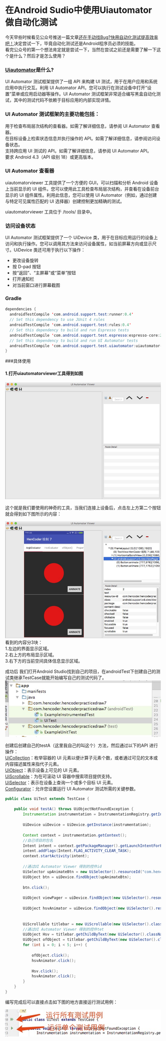 # 在Android Sudio中使用Uiautomator 做自动化测试

今天早些时候看见公众号推送一篇文章[还在手动找Bug?快用自动化测试提高效率吧！](https://mp.weixin.qq.com/s?__biz=MzIwMzYwMTk1NA==&mid=2247487150&idx=1&sn=2f25036ea03e4599d60aa9fc57e1a55e&chksm=96cdafe3a1ba26f5c25e0f309df042f5010a52384f12354b16b56a75e48bd4dbff51ec7c619d&mpshare=1&scene=23&srcid=0926ocggfEd8f4un8Pv4y2sl#rd)决定尝试一下，毕竟自动化测试还是Android程序员必须的技能。    
看完公众号的第一个想法肯定就是尝试一下，当然在尝试之前还是需要了解一下这个是什么？然后才是怎么使用？   
### [Uiautomator](https://developer.android.com/topic/libraries/testing-support-library/index.html)是什么?   
UI Automator 测试框架提供了一组 API 来构建 UI 测试，用于在用户应用和系统应用中执行交互。利用 UI Automator API，您可以执行在测试设备中打开“设置”菜单或应用启动器等操作。UI Automator 测试框架非常适合编写黑盒自动化测试，其中的测试代码不依赖于目标应用的内部实现详情。   
### UI Automator 测试框架的主要功能包括：   
用于检查布局层次结构的查看器。如需了解详细信息，请参阅 UI Automator 查看器。    
在目标设备上检索状态信息并执行操作的 API。如需了解详细信息，请参阅访问设备状态。    
支持跨应用 UI 测试的 API。如需了解详细信息，请参阅 UI Automator API。    
要求 Android 4.3（API 级别 18）或更高版本。  
  
### UI Automator 查看器   
uiautomatorviewer 工具提供了一个方便的 GUI，可以扫描和分析 Android 设备上当前显示的 UI 组件。您可以使用此工具检查布局层次结构，并查看在设备前台显示的 UI 组件属性。利用此信息，您可以使用 UI Automator（例如，通过创建与特定可见属性匹配的 UI 选择器）创建控制更加精确的测试。   

uiautomatorviewer 工具位于 <android-sdk>/tools/ 目录中。

### 访问设备状态   
UI Automator 测试框架提供了一个 UiDevice 类，用于在目标应用运行的设备上访问和执行操作。您可以调用其方法来访问设备属性，如当前屏幕方向或显示尺寸。UiDevice 类还可用于执行以下操作：   

* 更改设备旋转   
* 按 D-pad 按钮   
* 按“返回”、“主屏幕”或“菜单”按钮   
* 打开通知栏   
* 对当前窗口进行屏幕截图   


### Gradle 
```java      
dependencies {
  androidTestCompile 'com.android.support.test:runner:0.4'   
  // Set this dependency to use JUnit 4 rules
  androidTestCompile 'com.android.support.test:rules:0.4'
  // Set this dependency to build and run Espresso tests
  androidTestCompile 'com.android.support.test.espresso:espresso-core:2.2.1'
  // Set this dependency to build and run UI Automator tests
  androidTestCompile 'com.android.support.test.uiautomator:uiautomator-v18:2.1.2'
}
```

###具体使用
#### 1.打开uiautomatorviewer工具得到如图

![图1](https://raw.githubusercontent.com/YeeLL/Android-Note/master/image/uiautoview1.png)   

这个就是我们要使用的神奇的工具，当我们连接上设备后，点击左上方第二个按钮就会得到如下图所示的内容：

![图2](http://raw.githubusercontent.com/YeeLL/Android-Note/master/image/uiaotuview2.png)
看到的内容分3块：   
1.左边的界面显示区域。   
2.右上方的布局显示区域。   
3.右下方的当前空间具体信息显示区域。    

成功后 我们打开Android Studio找到自己的项目，在androidTest下创建自己的测试类继承TestCase就能开始编写自己的测试代码了。
![图3](http://raw.githubusercontent.com/YeeLL/Android-Note/master/image/autoview3.png)

创建后创建自己的testA（这里我自己的叫这个）方法，然后通过以下的API 进行操作：    
[UiCollection](https://developer.android.com/reference/android/support/test/uiautomator/UiCollection.html)：枚举容器的 UI 元素以便计算子元素个数，或者通过可见的文本或内容描述属性来指代子元素。   
[UiObject](https://developer.android.com/reference/android/support/test/uiautomator/UiObject.html)：表示设备上可见的 UI 元素。   
[UiScrollable](https://developer.android.com/reference/android/support/test/uiautomator/UiScrollable.html)：为在可滚动 UI 容器中搜索项目提供支持。   
[UiSelector](https://developer.android.com/reference/android/support/test/uiautomator/UiSelector.html)：表示在设备上查询一个或多个目标 UI 元素。   
[Configurator](https://developer.android.com/reference/android/support/test/uiautomator/Configurator.html)：允许您设置运行 UI Automator 测试所需的关键参数。   

```java
public class UiTest extends TestCase {

    public void testA() throws UiObjectNotFoundException {
        Instrumentation instrumentation = InstrumentationRegistry.getInstrumentation();

        UiDevice uiDevice = UiDevice.getInstance(instrumentation);

        Context context = instrumentation.getContext();
        //自己项目的包名
        Intent intent = context.getPackageManager().getLaunchIntentForPackage("com.hencoder.hencoderpracticedraw7");
        intent.addFlags(Intent.FLAG_ACTIVITY_CLEAR_TASK);
        context.startActivity(intent);

        //通过UI Automator Viewer 得到的控件id
        UiSelector upAnimateBtn = new UiSelector().resourceId("com.hencoder.hencoderpracticedraw7:id/animateBt");
        UiObject btn = uiDevice.findObject(upAnimateBtn);

        btn.click();

        UiObject viewPager = uiDevice.findObject(new UiSelector().resourceId("com.hencoder.hencoderpracticedraw7:id/pager"));

        UiObject hsvAnimator = uiDevice.findObject(new UiSelector().resourceId("com.hencoder.hencoderpracticedraw7:id/animateBt"));


        UiScrollable titlebar = new UiScrollable(new UiSelector().className("android.widget.HorizontalScrollView"));
        //通过UI Automator Viewer 得到的控件tet
        UiObject Hsv = titlebar.getChildByText(new UiSelector().className("android.widget.TextView"), "HsvEvaluator");
        UiObject ofObject = titlebar.getChildByText(new UiSelector().className("android.widget.TextView"), "ofObject()");
        for (int i = 0; i < 5; i++) {

            ofObject.click();
            hsvAnimator.click();

            Hsv.click();
            hsvAnimator.click();
        }
    }
}
```


编写完成后可以直接点击如下图的地方直接运行测试用例：

![图4](http://raw.githubusercontent.com/YeeLL/Android-Note/master/image/autoview4.png)

